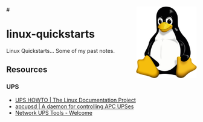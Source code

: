 <img src="assets/Tux.svg" alt="Linux (Tux)" style="width: 160px;" align="right">#
# linux-quickstarts
Linux Quickstarts... Some of my past notes.

## Resources
### UPS
- [UPS HOWTO | The Linux Documentation Project](https://tldp.org/HOWTO/html_single/UPS-HOWTO/)
- [apcupsd | A daemon for controlling APC UPSes](http://www.apcupsd.org/)
- [Network UPS Tools - Welcome](https://networkupstools.org/)
